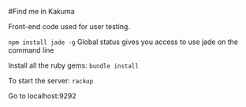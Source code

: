 #Find me in Kakuma

Front-end code used for user testing.

``npm install jade -g``
Global status gives you access to use jade on the command line

Install all the ruby gems:
``bundle install``

To start the server:
``rackup``

Go to localhost:9292
